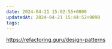 ```yaml
---
date: 2024-04-21 15:02:55+0000
updatedAt: 2024-04-21 15:44:52+9890
tags: 
---
```

https://refactoring.guru/design-patterns